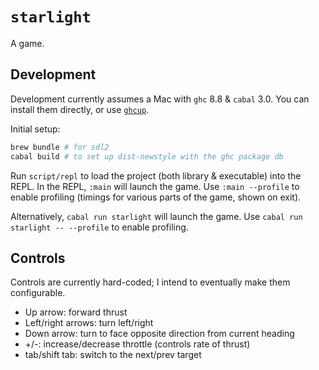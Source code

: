 # `starlight`

A game.


## Development

Development currently assumes a Mac with `ghc` 8.8 & `cabal` 3.0. You can install them directly, or use [`ghcup`](https://www.haskell.org/ghcup/).

Initial setup:

```bash
brew bundle # for sdl2
cabal build # to set up dist-newstyle with the ghc package db
```

Run `script/repl` to load the project (both library & executable) into the REPL. In the REPL, `:main` will launch the game. Use `:main --profile` to enable profiling (timings for various parts of the game, shown on exit).

Alternatively, `cabal run starlight` will launch the game. Use `cabal run starlight -- --profile` to enable profiling.


## Controls

Controls are currently hard-coded; I intend to eventually make them configurable.

- Up arrow: forward thrust
- Left/right arrows: turn left/right
- Down arrow: turn to face opposite direction from current heading
- +/-: increase/decrease throttle (controls rate of thrust)
- tab/shift tab: switch to the next/prev target
